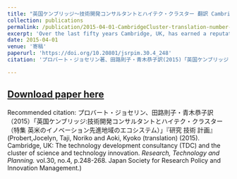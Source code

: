 ```yaml
---
title: "英国ケンブリッジ～技術開発コンサルタントとハイテク・クラスター 翻訳 Cambridge, UK:The technology development consultancy and the cluster of science and technology innovation"  
collection: publications  
permalink: /publication/2015-04-01-CambridgeCluster-translation-number-21  
excerpt: 'Over the last fifty years Cambridge, UK, has earned a reputation as a cluster of science and technology innovation. The role of the University of Cambridge tends to be over-emphasised in the academic literature. it undoubtedly plays an important enabling function in attracting capable people and in performing world class research, but this does not entirely explain the robustness of surrounding eco-system that has grown organically over the past few decades. The first part of this paper discusses the components of that eco-system and the scale of the scientific cluster that has emerged. In the remainder of the paper the focus lies on a type of R&D service firm, the technology development consultancy, TDC, that has played a very significant role in the growth and reputation of the Cambridge cluster. The business model operated by TDCs - financing the development of proprietary technologies that may eventually be licensed or spun out by conducting contract research for other companies - is discussed at some length. The paper argues that the TDC business model offers a variety of paths to growth and that its flexibility contributes significantly to these firms' longevity. Their role in the Cambridge cluster deserves to be better understood. 注　著者名の「杏子」は「恭子」の誤り '
date: 2015-04-01
venue: '寄稿'
paperurl: 'https://doi.org/10.20801/jsrpim.30.4_248'  
citation: 'プロバート・ジョセリン著、田路則子・青木恭子訳(2015)「英国ケンブリッジ:技術開発コンサルタントとハイテク・クラスター（特集 英米のイノベーション先進地域のエコシステム）」『研究 技術 計画』2015年30巻4号、p.248-268 (Probert,Jocelyn, Taji, Noriko and Aoki, Kyoko (translation) (2015). Cambridge, UK.The technology development consultancy and the cluster of science and technology innovation. <i>Research, Technology and Planning</i> vol.30,no.4, p.248-268.Japan Society for Research Policy and Innovation Management.'  

---
```


## [Download paper here](https://www.jstage.jst.go.jp/article/jsrpim/30/4/30_KJ00010257144/_pdf/-char/ja)

Recommended citation: プロバート・ジョセリン、田路則子・青木恭子訳（2015）「英国ケンブリッジ:技術開発コンサルタントとハイテク・クラスター（特集 英米のイノベーション先進地域のエコシステム）」『研究 技術 計画』 (Probert,Jocelyn, Taji, Noriko and Aoki, Kyoko (translation) (2015). Cambridge, UK: The technology development consultancy (TDC) and the cluster of science and technology innovation. <i>Research, Technology and Planning.</i> vol.30, no.4, p.248-268. Japan Society for Research Policy and Innovation Management.)
